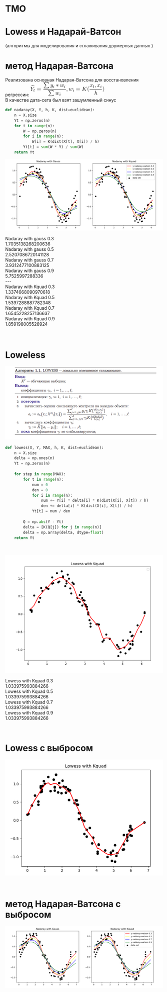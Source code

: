 # TMO

# Lowess и Надарай-Ватсон
(алгоритмы для моделирования и сглаживания двумерных данных )

# метод Надарая-Ватсона

Реализована основная Надарая-Ватсона для восстановления регрессии:
![](https://raw.githubusercontent.com/okiochan/Lowess/master/formula/h1.gif)
<br/>
В качестве дата-сета был взят зашумленный синус

```python
def nadaray(X, Y, h, K, dist=euclidean):
    n = X.size
    Yt = np.zeros(n)
    for t in range(n):
        W = np.zeros(n)
        for i in range(n):
            W[i] = K(dist(X[t], X[i]) / h)
        Yt[t] = sum(W * Y) / sum(W)
    return Yt
```
![alt text](https://github.com/AJereli/TMO/blob/master/nadar.png)



Nadaray with gauss 0.3 <br/>
1.7035138268200636 <br/>
Nadaray with gauss 0.5 <br/>
2.5207086720141128 <br/>
Nadaray with gauss 0.7 <br/>
3.9312477100883125 <br/>
Nadaray with gauss 0.9 <br/>
5.7525997288336 <br/>
--- <br/>
Nadaray with Kquad 0.3 <br/>
1.3374668090970618 <br/>
Nadaray with Kquad 0.5 <br/>
1.5397288887782348 <br/>
Nadaray with Kquad 0.7 <br/>
1.6545228257136637 <br/>
Nadaray with Kquad 0.9 <br/>
1.859198005528924 <br/>
<br/><br/>
# Loweless <br/>
![alt text](https://github.com/AJereli/TMO/blob/master/lt.png)

```python
def lowess(X, Y, MAX, h, K, dist=euclidean):
    n = X.size
    delta = np.ones(n)
    Yt = np.zeros(n)

    for step in range(MAX):
        for t in range(n):
            num = 0
            den = 0
            for i in range(n):
                num += Y[i] * delta[i] * K(dist(X[i], X[t]) / h)
                den += delta[i] * K(dist(X[i], X[t]) / h)
            Yt[t] = num / den

        Q = np.abs(Y - Yt)
        delta = [K(Q[j]) for j in range(n)]
        delta = np.array(delta, dtype=float)
    return Yt
```
<br/><br/>
![alt text](https://github.com/AJereli/TMO/blob/master/lowess.png)

Lowess with Kquad 0.3 <br/>
1.033975993884266 <br/>
Lowess with Kquad 0.5 <br/>
1.033975993884266 <br/>
Lowess with Kquad 0.7 <br/>
1.033975993884266 <br/>
Lowess with Kquad 0.9 <br/>
1.033975993884266 <br/>

<br/>

# Lowess с выбросом

![alt text](https://github.com/AJereli/TMO/blob/master/v1.png)

<br/>

# метод Надарая-Ватсона c выбросом

![alt text](https://github.com/AJereli/TMO/blob/master/v2.png)


